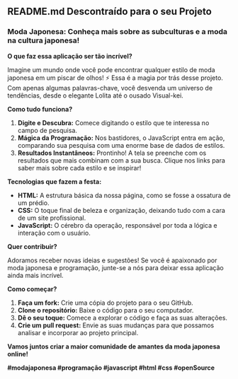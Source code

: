 ## **README.md Descontraído para o seu Projeto**

### **Moda Japonesa: Conheça mais sobre as subculturas e a moda na cultura japonesa!**

**O que faz essa aplicação ser tão incrível?**

Imagine um mundo onde você pode encontrar qualquer estilo de moda japonesa em um piscar de olhos! ⚡ Essa é a magia por trás desse projeto. Com apenas algumas palavras-chave, você desvenda um universo de tendências, desde o elegante Lolita até o ousado Visual-kei. 

**Como tudo funciona?**

1. **Digite e Descubra:** Comece digitando o estilo que te interessa no campo de pesquisa.
2. **Mágica da Programação:** Nos bastidores, o JavaScript entra em ação, comparando sua pesquisa com uma enorme base de dados de estilos.
3. **Resultados Instantâneos:** Prontinho! A tela se preenche com os resultados que mais combinam com a sua busca. Clique nos links para saber mais sobre cada estilo e se inspirar!

**Tecnologias que fazem a festa:**

* **HTML:** A estrutura básica da nossa página, como se fosse a ossatura de um prédio.
* **CSS:** O toque final de beleza e organização, deixando tudo com a cara de um site profissional.
* **JavaScript:** O cérebro da operação, responsável por toda a lógica e interação com o usuário.

**Quer contribuir?**

Adoramos receber novas ideias e sugestões! Se você é apaixonado por moda japonesa e programação, junte-se a nós para deixar essa aplicação ainda mais incrível.

**Como começar?**

1. **Faça um fork:** Crie uma cópia do projeto para o seu GitHub.
2. **Clone o repositório:** Baixe o código para o seu computador.
3. **Dê o seu toque:** Comece a explorar o código e faça as suas alterações.
4. **Crie um pull request:** Envie as suas mudanças para que possamos analisar e incorporar ao projeto principal.

**Vamos juntos criar a maior comunidade de amantes da moda japonesa online!** 

**#modajaponesa #programação #javascript #html #css #openSource**
